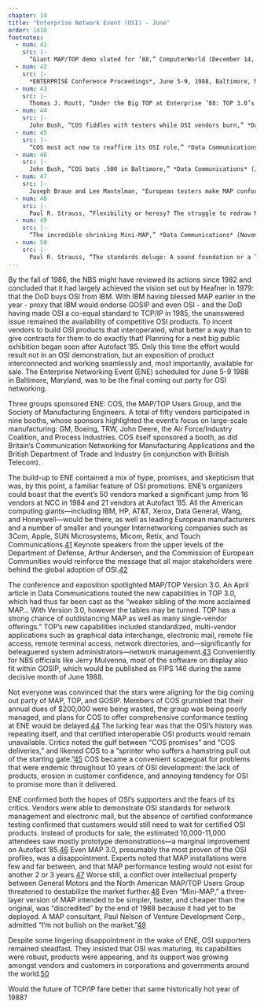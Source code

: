 ```yaml
---
chapter: 14
title: "Enterprise Network Event (OSI) - June"
order: 1410
footnotes:
  - num: 41
    src: |-
      “Giant MAP/TOP demo slated for ’88,” ComputerWorld (December 14, 1987), p. 55.
  - num: 42
    src: |-
      *ENTERPRISE Conference Proceedings*, June 5-9, 1988, Baltimore, Maryland (Dearborn, Michigan: Society of Manufacturing Engineers, 1988).
  - num: 43
    src: |-
      Thomas J. Routt, “Under the Big TOP at Enterprise ’88: TOP 3.0’s Debut,” *Data Communications* (April, 1988), p. 155.
  - num: 44
    src: |-
      John Bush, “COS fiddles with testers while OSI vendors burn,” *Data Communications* (February, 1988), p. 51.
  - num: 45
    src: |-
      “COS must act now to reaffirm its OSI role,” *Data Communications* (February, 1988), p. 13.
  - num: 46
    src: |-
      John Bush, “COS bats .500 in Baltimore,” *Data Communications* (July, 1988), p. 55
  - num: 47
    src: |-
      Joseph Braue and Lee Mantelman, "European testers make MAP conformance an ENE success."
  - num: 48
    src: |-
      Paul R. Strauss, “Flexibility or heresy? The struggle to redraw MAP,” *Data Communications* (November, 1988), p. 49-56.
  - num: 49
    src: |-
      “The incredible shrinking Mini-MAP,” *Data Communications* (November, 1988), 50.
  - num: 50
    src: |-
      Paul R. Strauss, “The standards deluge: A sound foundation or a Tower of Babel?” *Data Communication* (September, 1988), p.150-164.
---
```


By the fall of 1986, the NBS might have reviewed its actions since 1982 and concluded that it had largely achieved the vision set out by Heafner in 1979: that the DoD buys OSI from IBM. With IBM having blessed MAP earlier in the year - proxy that IBM would endorse GOSIP and even OSI - and the DoD having made OSI a co-equal standard to TCP/IP in 1985, the unanswered issue remained the availability of competitive OSI products. To incent vendors to build OSI products that interoperated, what better a way than to give contracts for them to do exactly that! Planning for a next big public exhibition began soon after Autofact ’85. Only this time the effort would result not in an OSI demonstration, but an exposition of product interconnected and working seamlessly and, most importantly, available for sale. The Enterprise Networking Event (ENE) scheduled for June 5-9 1988 in Baltimore, Maryland, was to be the final coming out party for OSI networking.

Three groups sponsored ENE: COS, the MAP/TOP Users Group, and the Society of Manufacturing Engineers. A total of fifty vendors participated in nine booths, whose sponsors highlighted the event’s focus on large-scale manufacturing: GM, Boeing, TRW, John Deere, the Air Force/Industry Coalition, and Process Industries. COS itself sponsored a booth, as did Britain’s Communication Networking for Manufacturing Applications and the British Department of Trade and Industry (in conjunction with British Telecom).

The build-up to ENE contained a mix of hype, promises, and skepticism that was, by this point, a familiar feature of OSI promotions. ENE’s organizers could boast that the event’s 50 vendors marked a significant jump from 16 vendors at NCC in 1984 and 21 vendors at Autofact ’85. All the American computing giants—including IBM, HP, AT&T, Xerox, Data General, Wang, and Honeywell—would be there, as well as leading European manufacturers and a number of smaller and younger Internetworking companies such as 3Com, Apple, SUN Microsystems, Micom, Retix, and Touch Communications.<a name="fnloc41" href="#fn41">41</a>  Keynote speakers from the upper levels of the Department of Defense, Arthur Andersen, and the Commission of European Communities would reinforce the message that all major stakeholders were behind the global adoption of OSI.<a name="fnloc42" href="#fn42">42</a>

The conference and exposition spotlighted MAP/TOP Version 3.0. An April article in Data Communications touted the new capabilities in TOP 3.0, which had thus far been cast as the “weaker sibling of the more acclaimed MAP… With Version 3.0, however the tables may be turned. TOP has a strong chance of outdistancing MAP as well as many single-vendor offerings.” TOP’s new capabilities included standardized, multi-vendor applications such as graphical data interchange, electronic mail, remote file access, remote terminal access, network directories, and—significantly for beleaguered system administrators—network management.<a name="fnloc43" href="#fn43">43</a>  Conveniently for NBS officials like Jerry Mulvenna, most of the software on display also fit within GOSIP, which would be published as FIPS 146 during the same decisive month of June 1988.

Not everyone was convinced that the stars were aligning for the big coming out party of MAP, TOP, and GOSIP. Members of COS grumbled that their annual dues of $200,000 were being wasted, the group was being poorly managed, and plans for COS to offer comprehensive conformance testing at ENE would be delayed.<a name="fnloc44" href="#fn44">44</a>  The lurking fear was that the OSI’s history was repeating itself, and that certified interoperable OSI products would remain unavailable. Critics noted the gulf between “COS promises” and “COS deliveries,” and likened COS to a “sprinter who suffers a hamstring pull out of the starting gate.”<a name="fnloc45" href="#fn45">45</a>  COS became a convenient scapegoat for problems that were endemic throughout 10 years of OSI development: the lack of products, erosion in customer confidence, and annoying tendency for OSI to promise more than it delivered.

ENE confirmed both the hopes of OSI’s supporters and the fears of its critics. Vendors were able to demonstrate OSI standards for network management and electronic mail, but the absence of certified conformance testing confirmed that customers would still need to wait for certified OSI products. Instead of products for sale, the estimated 10,000-11,000 attendees saw mostly prototype demonstrations—a marginal improvement on Autofact ’85.<a name="fnloc46" href="#fn46">46</a>  Even MAP 3.0, presumably the most proven of the OSI profiles, was a disappointment. Experts noted that MAP installations were few and far between, and that MAP performance testing would not exist for another 2 or 3 years.<a name="fnloc47" href="#fn47">47</a>  Worse still, a conflict over intellectual property between General Motors and the North American MAP/TOP Users Group threatened to destabilize the market further.<a name="fnloc48" href="#fn48">48</a>  Even “Mini-MAP,” a three-layer version of MAP intended to be simpler, faster, and cheaper than the original, was “discredited” by the end of 1988 because it had yet to be deployed. A MAP consultant, Paul Nelson of Venture Development Corp., admitted “I’m not bullish on the market.”<a name="fnloc49" href="#fn49">49</a>

Despite some lingering disappointment in the wake of ENE, OSI supporters remained steadfast. They insisted that OSI was maturing, its capabilities were robust, products were appearing, and its support was growing amongst vendors and customers in corporations and governments around the world.<a name="fnloc50" href="#fn50">50</a>

Would the future of TCP/IP fare better that same historically hot year of 1988?
